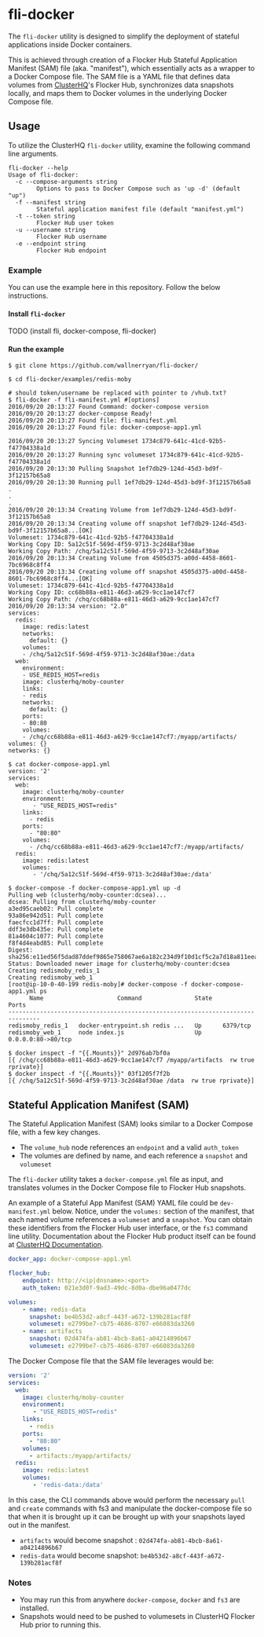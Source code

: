# fli-docker

The `fli-docker` utility is designed to simplify the deployment of stateful applications inside Docker containers.

This is achieved through creation of a Flocker Hub Stateful Application Manifest (SAM) file (aka. "manifest"), which essentially acts as a wrapper to a Docker Compose file.
The SAM file is a YAML file that defines data volumes from [ClusterHQ](https://clusterhq.com)'s Flocker Hub,
synchronizes data snapshots locally, and maps them to Docker volumes in the underlying Docker Compose file.

## Usage

To utilize the ClusterHQ `fli-docker` utility, examine the following command line arguments.

```
fli-docker --help
Usage of fli-docker:
  -c --compose-arguments string
    	Options to pass to Docker Compose such as 'up -d' (default "up")
  -f --manifest string
    	Stateful application manifest file (default "manifest.yml")
  -t --token string
    	Flocker Hub user token
  -u --username string
    	Flocker Hub username
  -e --endpoint string
    	Flocker Hub endpoint
```

### Example

You can use the example here in this repository. Follow the below instructions.

#### Install `fli-docker`
TODO (install fli, docker-compose, fli-docker)

#### Run the example
```
$ git clone https://github.com/wallnerryan/fli-docker/

$ cd fli-docker/examples/redis-moby

# should token/username be replaced with pointer to /vhub.txt?
$ fli-docker -f fli-manifest.yml #[options]
2016/09/20 20:13:27 Found Command: docker-compose version
2016/09/20 20:13:27 docker-compose Ready!
2016/09/20 20:13:27 Found file: fli-manifest.yml
2016/09/20 20:13:27 Found file: docker-compose-app1.yml

2016/09/20 20:13:27 Syncing Volumeset 1734c879-641c-41cd-92b5-f47704338a1d
2016/09/20 20:13:27 Running sync volumeset 1734c879-641c-41cd-92b5-f47704338a1d
2016/09/20 20:13:30 Pulling Snapshot 1ef7db29-124d-45d3-bd9f-3f12157b65a8
2016/09/20 20:13:30 Running pull 1ef7db29-124d-45d3-bd9f-3f12157b65a8
.
.
.
2016/09/20 20:13:34 Creating Volume from 1ef7db29-124d-45d3-bd9f-3f12157b65a8
2016/09/20 20:13:34 Creating volume off snapshot 1ef7db29-124d-45d3-bd9f-3f12157b65a8...[OK]
Volumeset: 1734c879-641c-41cd-92b5-f47704338a1d
Working Copy ID: 5a12c51f-569d-4f59-9713-3c2d48af30ae
Working Copy Path: /chq/5a12c51f-569d-4f59-9713-3c2d48af30ae
2016/09/20 20:13:34 Creating Volume from 4505d375-a00d-4458-8601-7bc6968c8ff4
2016/09/20 20:13:34 Creating volume off snapshot 4505d375-a00d-4458-8601-7bc6968c8ff4...[OK]
Volumeset: 1734c879-641c-41cd-92b5-f47704338a1d
Working Copy ID: cc68b88a-e811-46d3-a629-9cc1ae147cf7
Working Copy Path: /chq/cc68b88a-e811-46d3-a629-9cc1ae147cf7
2016/09/20 20:13:34 version: "2.0"
services:
  redis:
    image: redis:latest
    networks:
      default: {}
    volumes:
    - /chq/5a12c51f-569d-4f59-9713-3c2d48af30ae:/data
  web:
    environment:
    - USE_REDIS_HOST=redis
    image: clusterhq/moby-counter
    links:
    - redis
    networks:
      default: {}
    ports:
    - 80:80
    volumes:
    - /chq/cc68b88a-e811-46d3-a629-9cc1ae147cf7:/myapp/artifacts/
volumes: {}
networks: {}

$ cat docker-compose-app1.yml
version: '2'
services:
  web:
    image: clusterhq/moby-counter
    environment:
       - "USE_REDIS_HOST=redis"
    links:
      - redis
    ports:
      - "80:80"
    volumes:
      - /chq/cc68b88a-e811-46d3-a629-9cc1ae147cf7:/myapp/artifacts/
  redis:
    image: redis:latest
    volumes:
       - '/chq/5a12c51f-569d-4f59-9713-3c2d48af30ae:/data'

$ docker-compose -f docker-compose-app1.yml up -d
Pulling web (clusterhq/moby-counter:dcsea)...
dcsea: Pulling from clusterhq/moby-counter
a3ed95caeb02: Pull complete
93a86e942d51: Pull complete
faecfcc1d7ff: Pull complete
ddf3e3db435e: Pull complete
81a4604c1077: Pull complete
f8f4d4eabd85: Pull complete
Digest: sha256:e11ed56f5dad87ddef9865e758067ae6a182c234d9f10d1cf5c2a7d18a811eea
Status: Downloaded newer image for clusterhq/moby-counter:dcsea
Creating redismoby_redis_1
Creating redismoby_web_1
[root@ip-10-0-40-199 redis-moby]# docker-compose -f docker-compose-app1.yml ps
      Name                     Command               State         Ports        
-------------------------------------------------------------------------------
redismoby_redis_1   docker-entrypoint.sh redis ...   Up      6379/tcp           
redismoby_web_1     node index.js                    Up      0.0.0.0:80->80/tcp 

$ docker inspect -f "{{.Mounts}}" 2d976ab7bf0a
[{ /chq/cc68b88a-e811-46d3-a629-9cc1ae147cf7 /myapp/artifacts  rw true rprivate}]
$ docker inspect -f "{{.Mounts}}" 03f1205f7f2b
[{ /chq/5a12c51f-569d-4f59-9713-3c2d48af30ae /data  rw true rprivate}]

```

## Stateful Application Manifest (SAM)

The Stateful Application Manifest (SAM) looks similar to a Docker Compose file, with a few key changes.

- The `volume_hub` node references an `endpoint` and a valid `auth_token`
- The volumes are defined by name, and each reference a `snapshot` and `volumeset`

The `fli-docker` utility takes a `docker-compose.yml` file as input, and translates
volumes in the Docker Compose file to Flocker Hub snapshots.

An example of a Stateful App Manifest (SAM) YAML file could be `dev-manifest.yml` below. Notice, under the `volumes:` section of the 
manifest, that each named volume references a `volumeset` and a `snapshot`.
You can obtain these identifiers from the Flocker Hub user interface, or the `fs3` command line utility.
Documentation about the Flocker Hub product itself can be found at [ClusterHQ Documentation](https://clusterhq.com).

```yaml
docker_app: docker-compose-app1.yml

flocker_hub:
    endpoint: http://<ip|dnsname>:<port>
    auth_token: 021e3d0f-9ad3-49dc-8d0a-dbe96a0477dc

volumes:
    - name: redis-data
      snapshot: be4b53d2-a8cf-443f-a672-139b281acf8f
      volumeset: e2799be7-cb75-4686-8707-e66083da3260
    - name: artifacts
      snapshot: 02d474fa-ab81-4bcb-8a61-a04214896b67
      volumeset: e2799be7-cb75-4686-8707-e66083da3260
```

The Docker Compose file that the SAM file leverages would be:

```yaml
version: '2'
services:
  web:
    image: clusterhq/moby-counter
    environment:
       - "USE_REDIS_HOST=redis"
    links:
      - redis
    ports:
      - "80:80"
    volumes:
      - artifacts:/myapp/artifacts/
  redis:
    image: redis:latest
    volumes:
       - 'redis-data:/data'
```

In this case, the CLI commands above would perform the necessary `pull` and `create`
commands with fs3 and manipulate the docker-compose file so that when it is brought up
it can be brought up with your snapshots layed out in the manifest.

- `artifacts` would become snapshot : `02d474fa-ab81-4bcb-8a61-a04214896b67`
- `redis-data` would become snapshot: `be4b53d2-a8cf-443f-a672-139b281acf8f`

### Notes

- You may run this from anywhere `docker-compose`, `docker` and `fs3` are installed.
- Snapshots would need to be pushed to volumesets in ClusterHQ Flocker Hub prior to running this.
